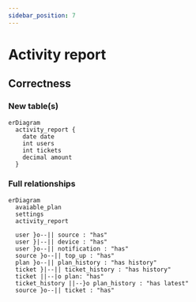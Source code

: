 ```yaml
---
sidebar_position: 7
---
```


# Activity report

## Correctness

### New table(s)

```mermaid
erDiagram
  activity_report {
    date date
    int users
    int tickets
    decimal amount
  }
```

### Full relationships

```mermaid
erDiagram
  avaiable_plan
  settings
  activity_report

  user }o--|| source : "has"
  user }|--|| device : "has"
  user }o--|| notification : "has"
  source }o--|| top_up : "has"
  plan }o--|| plan_history : "has history"
  ticket }|--|| ticket_history : "has history"
  ticket ||--|o plan: "has"
  ticket_history ||--}o plan_history : "has latest"
  source }o--|| ticket : "has"
```
